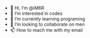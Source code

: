 - 👋 Hi, I’m @iM6R
- 👀 I’m interested in codes      
- 🌱 I’m currently learning programing
- 💞️ I’m looking to collaborate on men
- 📫 How to reach me with my email

<!---
iM6R/iM6R is a ✨ special ✨ repository because its `README.md` (this file) appears on your GitHub profile.
You can click the Preview link to take a look at your changes.
--->
